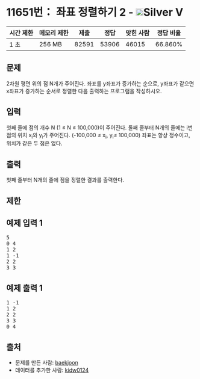 # 11651번： 좌표 정렬하기 2 - <img src="https://static.solved.ac/tier_small/6.svg" style="height:20px" />Silver V


| 시간 제한 | 메모리 제한 | 제출 | 정답 | 맞힌 사람 | 정답 비율 |
| --- | --- | --- | --- | --- | --- |
| 1 초 | 256 MB | 82591 | 53906 | 46015 | 66.860% |


## 문제


2차원 평면 위의 점 N개가 주어진다. 좌표를 y좌표가 증가하는 순으로, y좌표가 같으면 x좌표가 증가하는 순서로 정렬한 다음 출력하는 프로그램을 작성하시오.




## 입력


첫째 줄에 점의 개수 N (1 ≤ N ≤ 100,000)이 주어진다. 둘째 줄부터 N개의 줄에는 i번점의 위치 x<sub>i</sub>와 y<sub>i</sub>가 주어진다. (-100,000 ≤ x<sub>i</sub>, y<sub>i</sub>≤ 100,000) 좌표는 항상 정수이고, 위치가 같은 두 점은 없다.



## 출력


첫째 줄부터 N개의 줄에 점을 정렬한 결과를 출력한다.




## 제한




## 예제 입력 1


<pre>5
0 4
1 2
1 -1
2 2
3 3
</pre>


## 예제 출력 1


<pre>1 -1
1 2
2 2
3 3
0 4
</pre>






## 출처


- 문제를 만든 사람: [baekjoon](/user/baekjoon)
- 데이터를 추가한 사람: [kidw0124](/user/kidw0124)




